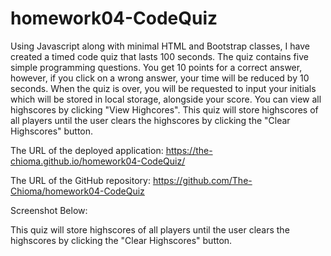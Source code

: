 # homework04-CodeQuiz

Using Javascript along with minimal HTML and Bootstrap classes, I have created a timed code quiz that lasts 100 seconds.
The quiz contains five simple programming questions. 
You get 10 points for a correct answer, however, if you click on a wrong answer, your time will be reduced by 10 seconds.
When the quiz is over, you will be requested to input your initials which will be stored in local storage, alongside your score.
You can view all highscores by clicking "View Highcores".
This quiz will store highscores of all players until the user clears the highscores by clicking the "Clear Highscores" button.

The URL of the deployed application:
https://the-chioma.github.io/homework04-CodeQuiz/

The URL of the GitHub repository:
https://github.com/The-Chioma/homework04-CodeQuiz

Screenshot Below:


This quiz will store highscores of all players until the user clears the highscores by clicking the "Clear Highscores" button.
